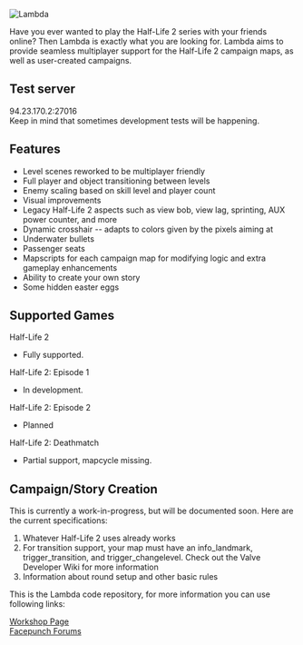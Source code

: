 ![Lambda](https://github.com/ZehMatt/Lambda/blob/develop/logo.png?raw=true)

Have you ever wanted to play the Half-Life 2 series with your friends online? Then Lambda is exactly what you are looking for. Lambda aims to provide seamless multiplayer support for the Half-Life 2 campaign maps, as well as user-created campaigns.

## Test server
94.23.170.2:27016  
Keep in mind that sometimes development tests will be happening.

## Features
- Level scenes reworked to be multiplayer friendly
- Full player and object transitioning between levels
- Enemy scaling based on skill level and player count
- Visual improvements
- Legacy Half-Life 2 aspects such as view bob, view lag, sprinting, AUX power counter, and more
- Dynamic crosshair -- adapts to colors given by the pixels aiming at
- Underwater bullets
- Passenger seats
- Mapscripts for each campaign map for modifying logic and extra gameplay enhancements
- Ability to create your own story
- Some hidden easter eggs

## Supported Games

Half-Life 2
- Fully supported.

Half-Life 2: Episode 1
- In development.

Half-Life 2: Episode 2
- Planned 

Half-Life 2: Deathmatch
- Partial support, mapcycle missing.

## Campaign/Story Creation
This is currently a work-in-progress, but will be documented soon. Here are the current specifications:
1. Whatever Half-Life 2 uses already works
2. For transition support, your map must have an info_landmark, trigger_transition, and trigger_changelevel. Check out the Valve Developer Wiki for more information
3. Information about round setup and other basic rules


This is the Lambda code repository, for more information you can use following links:

[Workshop Page](http://steamcommunity.com/sharedfiles/filedetails/?id=780244493)  
[Facepunch Forums](https://facepunch.com/showthread.php?t=1537742)  
